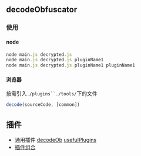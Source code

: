 ## decodeObfuscator

### 使用
#### node
```js
node main.js decrypted.js
node main.js decrypted.js pluginName1
node main.js decrypted.js pluginName1 pluginName1
```

#### 浏览器
按需引入`./plugins``./tools/`下的文件
```js
decode(sourceCode, [common])
```

## 插件
* 通用插件
[decodeOb](./tools/decodeOb.js)
[usefulPlugins](./tools/usefulPlugins.js)
* [插件组合](./plugins/)
